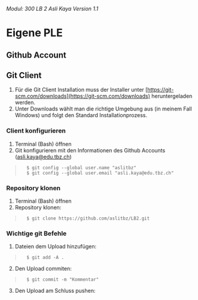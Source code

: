 *Modul: 300 
LB 2 
Asli Kaya
Version 1.1* 
# Eigene PLE
## Github Account
## Git Client
1. Für die Git Client Installation muss der Installer unter [https://git-scm.com/downloads](https://git-scm.com/downloads) heruntergeladen werden.
2.  Unter Downloads wählt man die richtige Umgebung aus (in meinem Fall Windows) und folgt den Standard Installationprozess.
### Client konfigurieren
1. Terminal (Bash) öffnen
2. Git konfigurieren mit den Informationen des Github Accounts (asli.kaya@edu.tbz.ch) 
>       $ git config --global user.name "aslitbz"
>       $ git config --global user.email "asli.kaya@edu.tbz.ch"
### Repository klonen
1. Terminal (Bash) öffnen
2. Repository klonen:
>       $ git clone https://github.com/aslitbz/LB2.git
### Wichtige git Befehle
1. Dateien dem Upload hinzufügen:
>       $ git add -A .
2. Den Upload commiten:
>       $ git commit -m "Kommentar"
3. Den Upload am Schluss pushen:
<!--stackedit_data:
eyJoaXN0b3J5IjpbLTQ1MTI1NjU5Ml19
-->
